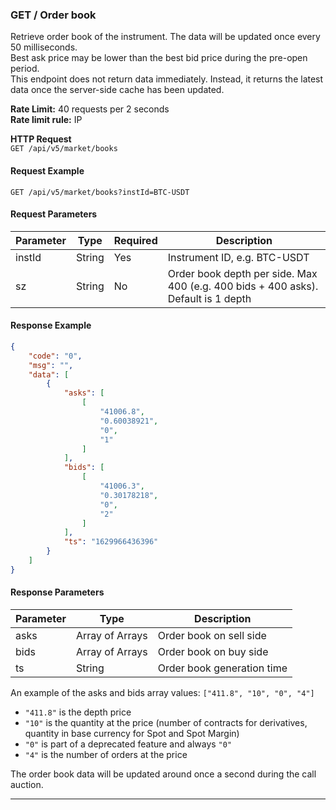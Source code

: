 ### GET / Order book

Retrieve order book of the instrument. The data will be updated once every 50 milliseconds.  
Best ask price may be lower than the best bid price during the pre-open period.  
This endpoint does not return data immediately. Instead, it returns the latest data once the server-side cache has been updated.

**Rate Limit:** 40 requests per 2 seconds  
**Rate limit rule:** IP

**HTTP Request**  
`GET /api/v5/market/books`

#### Request Example

```
GET /api/v5/market/books?instId=BTC-USDT
```

#### Request Parameters

| Parameter | Type   | Required | Description                                  |
| --------- | ------ | -------- | -------------------------------------------- |
| instId    | String | Yes      | Instrument ID, e.g. BTC-USDT                  |
| sz        | String | No       | Order book depth per side. Max 400 (e.g. 400 bids + 400 asks). Default is 1 depth |

#### Response Example

```json
{
    "code": "0",
    "msg": "",
    "data": [
        {
            "asks": [
                [
                    "41006.8",
                    "0.60038921",
                    "0",
                    "1"
                ]
            ],
            "bids": [
                [
                    "41006.3",
                    "0.30178218",
                    "0",
                    "2"
                ]
            ],
            "ts": "1629966436396"
        }
    ]
}
```

#### Response Parameters

| Parameter | Type           | Description                                                                            |
|-----------|----------------|----------------------------------------------------------------------------------------|
| asks      | Array of Arrays | Order book on sell side                                                                |
| bids      | Array of Arrays | Order book on buy side                                                                 |
| ts        | String          | Order book generation time                                                             |

An example of the asks and bids array values: `["411.8", "10", "0", "4"]`
- `"411.8"` is the depth price
- `"10"` is the quantity at the price (number of contracts for derivatives, quantity in base currency for Spot and Spot Margin)
- `"0"` is part of a deprecated feature and always `"0"`
- `"4"` is the number of orders at the price

The order book data will be updated around once a second during the call auction.

***
